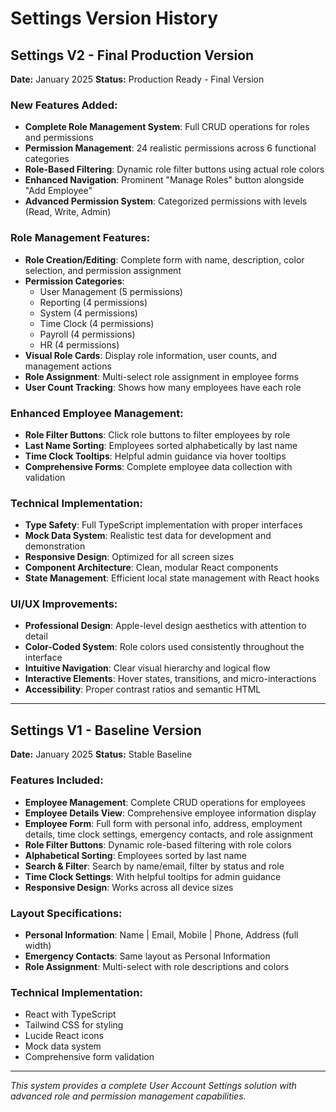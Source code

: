 # Settings Version History

## Settings V2 - Final Production Version
**Date:** January 2025
**Status:** Production Ready - Final Version

### New Features Added:
- **Complete Role Management System**: Full CRUD operations for roles and permissions
- **Permission Management**: 24 realistic permissions across 6 functional categories
- **Role-Based Filtering**: Dynamic role filter buttons using actual role colors
- **Enhanced Navigation**: Prominent "Manage Roles" button alongside "Add Employee"
- **Advanced Permission System**: Categorized permissions with levels (Read, Write, Admin)

### Role Management Features:
- **Role Creation/Editing**: Complete form with name, description, color selection, and permission assignment
- **Permission Categories**: 
  - User Management (5 permissions)
  - Reporting (4 permissions) 
  - System (4 permissions)
  - Time Clock (4 permissions)
  - Payroll (4 permissions)
  - HR (4 permissions)
- **Visual Role Cards**: Display role information, user counts, and management actions
- **Role Assignment**: Multi-select role assignment in employee forms
- **User Count Tracking**: Shows how many employees have each role

### Enhanced Employee Management:
- **Role Filter Buttons**: Click role buttons to filter employees by role
- **Last Name Sorting**: Employees sorted alphabetically by last name
- **Time Clock Tooltips**: Helpful admin guidance via hover tooltips
- **Comprehensive Forms**: Complete employee data collection with validation

### Technical Implementation:
- **Type Safety**: Full TypeScript implementation with proper interfaces
- **Mock Data System**: Realistic test data for development and demonstration
- **Responsive Design**: Optimized for all screen sizes
- **Component Architecture**: Clean, modular React components
- **State Management**: Efficient local state management with React hooks

### UI/UX Improvements:
- **Professional Design**: Apple-level design aesthetics with attention to detail
- **Color-Coded System**: Role colors used consistently throughout the interface
- **Intuitive Navigation**: Clear visual hierarchy and logical flow
- **Interactive Elements**: Hover states, transitions, and micro-interactions
- **Accessibility**: Proper contrast ratios and semantic HTML

---

## Settings V1 - Baseline Version
**Date:** January 2025
**Status:** Stable Baseline

### Features Included:
- **Employee Management**: Complete CRUD operations for employees
- **Employee Details View**: Comprehensive employee information display
- **Employee Form**: Full form with personal info, address, employment details, time clock settings, emergency contacts, and role assignment
- **Role Filter Buttons**: Dynamic role-based filtering with role colors
- **Alphabetical Sorting**: Employees sorted by last name
- **Search & Filter**: Search by name/email, filter by status and role
- **Time Clock Settings**: With helpful tooltips for admin guidance
- **Responsive Design**: Works across all device sizes

### Layout Specifications:
- **Personal Information**: Name | Email, Mobile | Phone, Address (full width)
- **Emergency Contacts**: Same layout as Personal Information
- **Role Assignment**: Multi-select with role descriptions and colors

### Technical Implementation:
- React with TypeScript
- Tailwind CSS for styling
- Lucide React icons
- Mock data system
- Comprehensive form validation

---

*This system provides a complete User Account Settings solution with advanced role and permission management capabilities.*